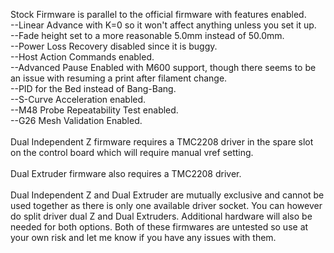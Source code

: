 Stock Firmware is parallel to the official firmware with features enabled.
 <br> --Linear Advance with K=0 so it won't affect anything unless you set it up.
 <br> --Fade height set to a more reasonable 5.0mm instead of 50.0mm.
 <br> --Power Loss Recovery disabled since it is buggy.
 <br> --Host Action Commands enabled.
 <br> --Advanced Pause Enabled with M600 support, though there seems to be an issue with resuming a print after filament change.
 <br> --PID for the Bed instead of Bang-Bang.
 <br> --S-Curve Acceleration enabled.
 <br> --M48 Probe Repeatability Test enabled.
 <br> --G26 Mesh Validation Enabled.
<br><br>
Dual Independent Z firmware requires a TMC2208 driver in the spare slot on the control board which will require manual vref setting.
<br><br>
Dual Extruder firmware also requires a TMC2208 driver.
<br><br>
Dual Independent Z and Dual Extruder are mutually exclusive and cannot be used together as there is only one available driver socket. You can however do split driver dual Z and Dual Extruders. Additional hardware will also be needed for both options. Both of these firmwares are untested so use at your own risk and let me know if you have any issues with them.
